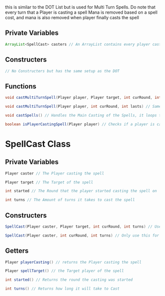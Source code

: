 this is similar to the DOT List but is used for Multi Turn Spells. Do note that every turn that a Player is casting a spell Mana is removed based on a spell cost, and mana is also removed when player finally casts the spell

## Private Variables

```java
ArrayList<SpellCast> casters // An ArrayList contains every player casting a multiturn spell
```

## Constructers

```java
// No Constructers but has the same setup as the DOT
```

## Functions

```java
void castMultiTurnSpell(Player player, Player target, int curRound, int lasts) // Creates a SpellCast object for a player, this is the function for a damage spell

void castMultiTurnSpell(Player player, int curRound, int lasts) // Same as above but used for heal spells

void castSpells() // Handles the Main Casting of the Spells, it loops through each SpellCast and checks if its ready to cast the spell, and if so it casts it other wise it doesnt.

boolean isPlayerCastingSpell(Player player) // Checks if a player is casting a spell
```


# SpellCast Class

## Private Variables

```java
Player caster // The Player casting the spell

Player target // The Target of the spell

int started // The Round that the player started casting the spell on

int turns // The Amount of turns it takes to cast the spell
```

## Constructers

```java
SpellCast(Player caster, Player target, int curRound, int turns) // Used for damage spells

SpellCast(Player caster, int curRound, int turns) // Only use this for healing spells or ones without a target, otherwise the program will explode
```

## Getters

```java
Player playerCasting() // returns the Player casting the spell

Player spellTarget() // the Target player of the spell

int started() // Returns the round the casting was started

int turns() // Returns how long it will take to Cast
```